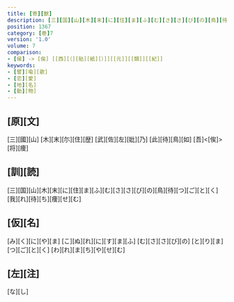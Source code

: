 ```yaml
---
title: [寄][獸]
description: [三][国][山][木][末][に][住][ま][ふ][む][さ][さ][び][の][鳥][待][つ][ご][と][く][我][れ][待][ち][痩][せ][む]
position: 1367
category: [巻]7
version: '1.0'
volume: 7
comparison:
- [侯] -> [俟] [[西][（][貼][紙][）]][[元]][[類]][[紀]]
keywords:
- [譬][喩][歌]
- [恋][愛]
- [地][名]
- [動][物]
---
```


## [原][文]

[三][國][山] [木][末][尓][住][歴] [武][佐][左][妣][乃] [此][待][鳥][如] [吾]<[俟]>[将][痩]

## [訓][読]

[三][国][山][木][末][に][住][ま][ふ][む][さ][さ][び][の][鳥][待][つ][ご][と][く][我][れ][待][ち][痩][せ][む]

## [仮][名]

[み][く][に][や][ま] [こ][ぬ][れ][に][す][ま][ふ] [む][さ][さ][び][の] [と][り][ま][つ][ご][と][く] [わ][れ][ま][ち][や][せ][む]

## [左][注]

[な][し]
